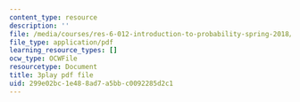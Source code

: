 ```yaml
---
content_type: resource
description: ''
file: /media/courses/res-6-012-introduction-to-probability-spring-2018/299e02bc1e488ad7a5bbc0092285d2c1_MWcO8ZTOQQQ.pdf
file_type: application/pdf
learning_resource_types: []
ocw_type: OCWFile
resourcetype: Document
title: 3play pdf file
uid: 299e02bc-1e48-8ad7-a5bb-c0092285d2c1
---
```

